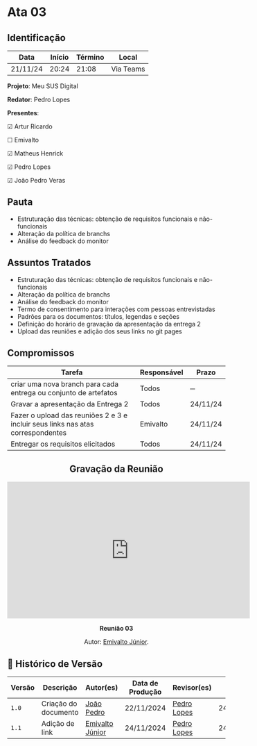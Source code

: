# Ata 03

## Identificação

| Data | Início | Término | Local |
|----------|-------|-------|-----------|
| 21/11/24 | 20:24 | 21:08 | Via Teams |

**Projeto**: Meu SUS Digital

**Redator**: Pedro Lopes

**Presentes**:

☑ Artur Ricardo

☐ Emivalto

☑ Matheus Henrick

☑ Pedro Lopes

☑ João Pedro Veras

## Pauta

- Estruturação das técnicas: obtenção de requisitos funcionais e não-funcionais
- Alteração da política de branchs
- Análise do feedback do monitor

## Assuntos Tratados

- Estruturação das técnicas: obtenção de requisitos funcionais e não-funcionais
- Alteração da política de branchs
- Análise do feedback do monitor
- Termo de consentimento para interações com pessoas entrevistadas
- Padrões para os documentos: títulos, legendas e seções
- Definição do horário de gravação da apresentação da entrega 2
- Upload das reuniões e adição dos seus links no git pages

## Compromissos

| Tarefa | Responsável | Prazo |
|--------|-------------|-------|
| criar uma nova branch para cada entrega ou conjunto de artefatos | Todos | ─ |
| Gravar a apresentação da Entrega 2 | Todos | 24/11/24 |
| Fazer o upload das reuniões 2 e 3 e incluir seus links nas atas correspondentes | Emivalto | 24/11/24 |
| Entregar os requisitos elicitados | Todos | 24/11/24 |

<center>

## Gravação da Reunião
  
<iframe width="560" height="315" src="https://www.youtube.com/embed/Uashfn5ksmE?si=-vTzWeYD7Xuewuj4" title="YouTube video player" frameborder="0" allow="accelerometer; autoplay; clipboard-write; encrypted-media; gyroscope; picture-in-picture; web-share" referrerpolicy="strict-origin-when-cross-origin" allowfullscreen></iframe>

</center>

<div align="center">
    <p><strong>Reunião 03 <em></em></strong></p>
    <p>Autor: <a href="https://github.com/EmivaltoJrr">Emivalto Júnior</a>.</p>
</div>


## 📑 Histórico de Versão

| Versão | Descrição | Autor(es) | Data de Produção | Revisor(es) | Data de Revisão | 
|--------|-----------|-------|------|---------|-----------------|
|  `1.0` | Criação do documento | [João Pedro](https://github.com/JoosPerro) | 22/11/2024 | [Pedro Lopes](https://github.com/pLopess) | 24/11/2024 |
|  `1.1` | Adição de link | [Emivalto Júnior](https://github.com/EmivaltoJrr) | 24/11/2024 | [Pedro Lopes](https://github.com/pLopess) | 24/11/2024 |
